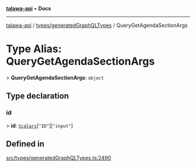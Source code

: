 [**talawa-api**](../../../README.md) • **Docs**

***

[talawa-api](../../../modules.md) / [types/generatedGraphQLTypes](../README.md) / QueryGetAgendaSectionArgs

# Type Alias: QueryGetAgendaSectionArgs

\> **QueryGetAgendaSectionArgs**: `object`

## Type declaration

### id

\> **id**: [`Scalars`](Scalars.md)\[`"ID"`\]\[`"input"`\]

## Defined in

[src/types/generatedGraphQLTypes.ts:2490](https://github.com/PalisadoesFoundation/talawa-api/blob/a6e7ac91b581c9109559657faf0f934f3eb41fe7/src/types/generatedGraphQLTypes.ts#L2490)
